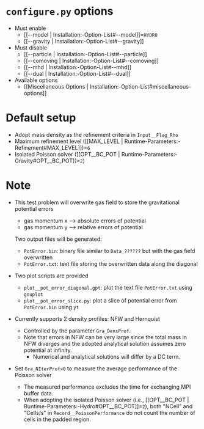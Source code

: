 # `configure.py` options
- Must enable
  - [[--model | Installation:-Option-List#--model]]=`HYDRO`
  - [[--gravity | Installation:-Option-List#--gravity]]
- Must disable
  - [[--particle | Installation:-Option-List#--particle]]
  - [[--comoving | Installation:-Option-List#--comoving]]
  - [[--mhd | Installation:-Option-List#--mhd]]
  - [[--dual | Installation:-Option-List#--dual]]
- Available options
  - [[Miscellaneous Options | Installation:-Option-List#miscellaneous-options]]


# Default setup
- Adopt mass density as the refinement criteria in `Input__Flag_Rho`
- Maximum refinement level ([[MAX_LEVEL | Runtime-Parameters:-Refinement#MAX_LEVEL]])=`6`
- Isolated Poisson solver ([[OPT__BC_POT | Runtime-Parameters:-Gravity#OPT__BC_POT]]=`2`)


# Note
- This test problem will overwrite gas field to store the gravitational potential errors
  - gas momentum x --> absolute errors of potential
  - gas momentum y --> relative errors of potential

  Two output files will be generated:
  - `PotError.bin`: binary file similar to `Data_??????` but with the gas field overwritten
  - `PotError.txt`: text   file storing the overwritten data along the diagonal

- Two plot scripts are provided
  - `plot__pot_error_diagonal.gpt`: plot the text file `PotError.txt` using `gnuplot`
  - `plot__pot_error_slice.py`: plot a slice of potential error from `PotError.bin` using `yt`

- Currently supports 2 density profiles: NFW and Hernquist
  - Controlled by the parameter `Gra_DensProf`.
  - Note that errors in NFW can be very large since the total mass in NFW diverges and the adopted analytical
    solution assumes zero potential at infinity.
    - Numerical and analytical solutions will differ by a DC term.

- Set `Gra_NIterProf>0` to measure the average performance of the Poisson solver
  - The measured performance excludes the time for exchanging MPI buffer data.
  - When adopting the isolated Poisson solver (i.e., [[OPT__BC_POT | Runtime-Parameters:-Hydro#OPT__BC_POT]]=`2`), both "NCell" and "Cells/s"
    in `Record__PoissonPerformance` do not count the number of cells in the padded region.
